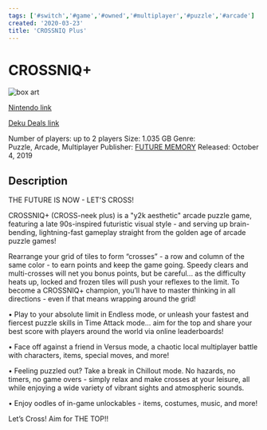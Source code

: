 ```yaml
---
tags: ['#switch','#game','#owned','#multiplayer','#puzzle','#arcade']
created: '2020-03-23'
title: 'CROSSNIQ Plus'
---
```

# CROSSNIQ+

![box art]()

[Nintendo link](https://www.nintendo.com/games/detail/crossniq-plus-switch/)

[Deku Deals link](https://www.dekudeals.com/items/crossniq-plus)

Number of players: up to 2 players
Size: 1.035 GB
Genre: Puzzle, Arcade, Multiplayer
Publisher: [FUTURE MEMORY](https://www.dekudeals.com/games?include[collection]=true&filter[publisher]=FUTURE+MEMORY)
Released: October 4, 2019

## Description

THE FUTURE IS NOW - LET'S CROSS!

CROSSNIQ+ (CROSS-neek plus) is a "y2k aesthetic" arcade puzzle game, featuring a late 90s-inspired futuristic visual style - and serving up brain-bending, lightning-fast gameplay straight from the golden age of arcade puzzle games!

Rearrange your grid of tiles to form “crosses” - a row and column of the same color - to earn points and keep the game going. Speedy clears and multi-crosses will net you bonus points, but be careful... as the difficulty heats up, locked and frozen tiles will push your reflexes to the limit. To become a CROSSNIQ+ champion, you’ll have to master thinking in all directions - even if that means wrapping around the grid!

• Play to your absolute limit in Endless mode, or unleash your fastest and fiercest puzzle skills in Time Attack mode… aim for the top and share your best score with players around the world via online leaderboards!

• Face off against a friend in Versus mode, a chaotic local multiplayer battle with characters, items, special moves, and more!

• Feeling puzzled out? Take a break in Chillout mode. No hazards, no timers, no game overs - simply relax and make crosses at your leisure, all while enjoying a wide variety of vibrant sights and atmospheric sounds.

• Enjoy oodles of in-game unlockables - items, costumes, music, and more!

Let’s Cross! Aim for THE TOP!!

